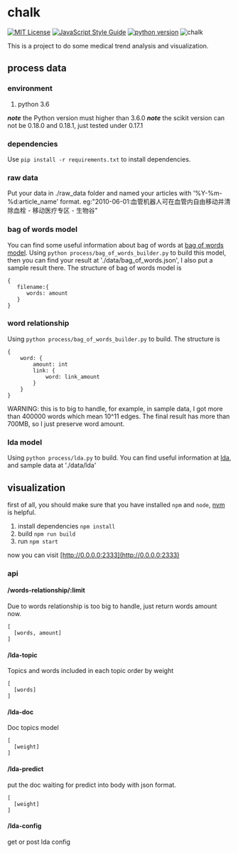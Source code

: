 # chalk
[![MIT License](https://img.shields.io/github/license/mashape/apistatus.svg)](https://opensource.org/licenses/MIT)
[![JavaScript Style Guide](https://img.shields.io/badge/code%20style-standard-brightgreen.svg)](http://standardjs.com/)
[![python version](https://img.shields.io/badge/python-3.6.0-blue.svg)](https://www.python.org)
![chalk](http://i4.buimg.com/4851/87539145e3a95c28.png)

This is a project to do some medical trend analysis and visualization.

## process data

### environment
1. python 3.6

***note*** the Python version must higher than 3.6.0 
***note*** the scikit version can not be 0.18.0 and 0.18.1, just tested under 0.17.1

### dependencies
Use `pip install -r requirements.txt` to install dependencies.

### raw data
Put your data in ./raw_data folder and named your articles with '%Y-%m-%d:article_name' format. eg:"2010-06-01:血管机器人可在血管内自由移动并清除血栓 - 移动医疗专区 - 生物谷"

### bag of words model
You can find some useful information about bag of words at [bag of words model](https://en.wikipedia.org/wiki/Bag-of-words_model).
Using `python process/bag_of_words_builder.py` to build this model, then you can find your result at './data/bag_of_words.json', I also put a sample result there.
The structure of bag of words model is
```
{
   filename:{
      words: amount
   }
}
```

### word relationship
Using `python process/bag_of_words_builder.py` to build. The structure is
```
{
    word: {
        amount: int
        link: {
            word: link_amount
        }
    }
}
```
WARNING: this is to big to handle, for example, in sample data, I got more than 400000 words which mean 10^11 edges.
The final result has more than 700MB, so I just preserve word amount.


### lda model
Using `python process/lda.py` to build. You can find useful information at [lda](http://scikit-learn.org/stable/modules/generated/sklearn.decomposition.LatentDirichletAllocation.html#sklearn.decomposition.LatentDirichletAllocation.perplexity), and sample data at './data/lda'

## visualization
first of all, you should make sure that you have installed `npm` and `node`, [nvm](https://github.com/creationix/nvm) is helpful.

1. install dependencies `npm install`
2. build `npm run build`
3. run `npm start`

now you can visit [http://0.0.0.0:2333](http://0.0.0.0:2333)

### api
#### /words-relationship/:limit
Due to words relationship is too big to handle, just return words amount now.
```
[
  [words, amount]
]
```

#### /lda-topic
Topics and words included in each topic order by weight
```
[
  [words]
]
```

#### /lda-doc
Doc topics model
```
[
  [weight]
]
```

#### /lda-predict
put the doc waiting for predict into body with json format.
```
[
  [weight]
]
``` 

#### /lda-config
get or post lda config
